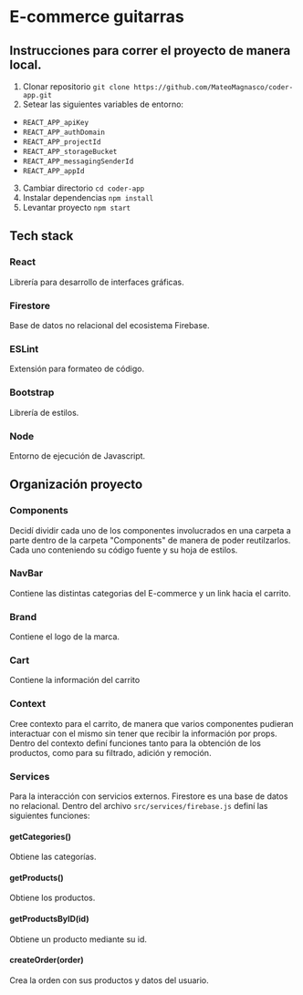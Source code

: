 # E-commerce guitarras
## Instrucciones para correr el proyecto de manera local.
1. Clonar repositorio `git clone https://github.com/MateoMagnasco/coder-app.git`
2. Setear las siguientes variables de entorno:
- `REACT_APP_apiKey`
- `REACT_APP_authDomain`
- `REACT_APP_projectId`
- `REACT_APP_storageBucket`
- `REACT_APP_messagingSenderId`
- `REACT_APP_appId`
3. Cambiar directorio `cd coder-app`
4. Instalar dependencias `npm install`
5. Levantar proyecto `npm start`


## Tech stack
### React
Librería para desarrollo de interfaces gráficas.
### Firestore
Base de datos no relacional del ecosistema Firebase.
### ESLint
Extensión para formateo de código.
### Bootstrap
Librería de estilos.
### Node
Entorno de ejecución de Javascript.


## Organización proyecto
### Components
Decidí dividir cada uno de los componentes involucrados en una carpeta a parte dentro de la carpeta "Components" de manera de poder reutilzarlos. Cada uno conteniendo su código fuente y su hoja de estilos.
### NavBar
Contiene las distintas categorias del E-commerce y un link hacia el carrito. 
### Brand 
Contiene el logo de la marca.
### Cart
Contiene la información del carrito




### Context
Cree contexto para el carrito, de manera que varios componentes pudieran interactuar con el mismo sin tener que recibir la información por props. Dentro del contexto definí funciones tanto para la obtención de los productos, como para su filtrado, adición y remoción.

### Services
Para la interacción con servicios externos.
Firestore es una base de datos no relacional.
Dentro del archivo `src/services/firebase.js` definí las siguientes funciones:
#### getCategories()
Obtiene las categorías.
#### getProducts()
Obtiene los productos.
#### getProductsByID(id)
Obtiene un producto mediante su id.
#### createOrder(order)
Crea la orden con sus productos y datos del usuario.










